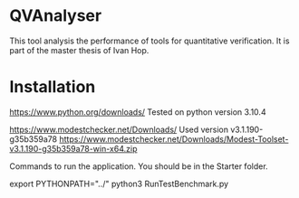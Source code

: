 # QVAnalyser
This tool analysis the performance of tools for quantitative verification. It is part of the master thesis of Ivan Hop.

# Installation
https://www.python.org/downloads/
Tested on python version 3.10.4

https://www.modestchecker.net/Downloads/
Used version v3.1.190-g35b359a78
https://www.modestchecker.net/Downloads/Modest-Toolset-v3.1.190-g35b359a78-win-x64.zip

Commands to run the application. You should be in the Starter folder.

export PYTHONPATH="../"
python3 RunTestBenchmark.py

